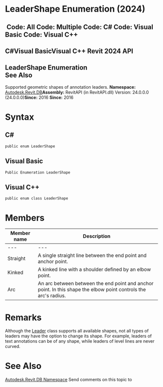# LeaderShape Enumeration (2024)

﻿
 Code: All Code: Multiple Code: C# Code: Visual Basic Code: Visual C++   
---  
C#Visual BasicVisual C++
Revit 2024 API  
---  
LeaderShape Enumeration  
See Also  
---  
Supported geometric shapes of annotation leaders. 
**Namespace:** [Autodesk.Revit.DB](87546ba7-461b-c646-cbb1-2cb8f5bff8b2.md "Autodesk.Revit.DB Namespace")**Assembly:** RevitAPI (in RevitAPI.dll) Version: 24.0.0.0 (24.0.0.0)**Since:** 2016 **Since:** 2016 
# Syntax
C#  
---  
```text
public enum LeaderShape
```
  
Visual Basic  
---  
```text
Public Enumeration LeaderShape
```
  
Visual C++  
---  
```text
public enum class LeaderShape
```
  
# Members
| Member name | Description |
| --- | --- |
| --- | --- |
| Straight | A single straight line between the end point and anchor point. |
| Kinked | A kinked line with a shoulder defined by an elbow point. |
| Arc | An arc between between the end point and anchor point. In this shape the elbow point controls the arc's radius. |

# Remarks
Although the [Leader](66228564-d8b8-fc81-454c-e175528f7188.md "Leader Class") class supports all available shapes, not all types of leaders may have the option to change its shape. For example, leaders of text annotations can be of any shape, while leaders of level lines are never curved. 
# See Also
[Autodesk.Revit.DB Namespace](87546ba7-461b-c646-cbb1-2cb8f5bff8b2.md "Autodesk.Revit.DB Namespace")
Send comments on this topic to 
